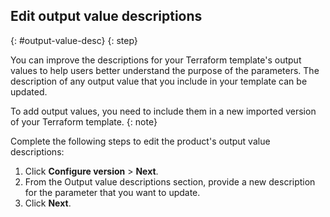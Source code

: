 ## Edit output value descriptions
{: #output-value-desc}
{: step}

You can improve the descriptions for your Terraform template's output values to help users better understand the purpose of the parameters. The description of any output value that you include in your template can be updated.

To add output values, you need to include them in a new imported version of your Terraform template.
{: note}

Complete the following steps to edit the product's output value descriptions:

1. Click **Configure version** > **Next**.
1. From the Output value descriptions section, provide a new description for the parameter that you want to update.
1. Click **Next**.
